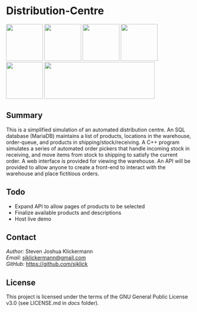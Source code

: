 Distribution-Centre
===================

<p>
<img src="https://www.w3.org/html/logo/downloads/HTML5_Logo.svg" width="100" height="100" />
<img src="https://upload.wikimedia.org/wikipedia/commons/d/d5/CSS3_logo_and_wordmark.svg" width="100" height="100" />
<img src="https://upload.wikimedia.org/wikipedia/commons/9/99/Unofficial_JavaScript_logo_2.svg" width="100" height="100" />
<img src="https://www.php.net/images/logos/new-php-logo.svg" width="100" height=100" /> <!-- Courtesy of Colin Viebrock, Creative Commons Attribution-Share Alike 4.0 International: https://creativecommons.org/licenses/by-sa/4.0/ -->
<img src="https://upload.wikimedia.org/wikipedia/commons/1/18/ISO_C%2B%2B_Logo.svg" width="100" height="100" /> <!-- Courtesy of Jeremy Kratz, The Standard C++ Foundation, https://isocpp.org/home/terms-of-use -->
<img src="https://upload.wikimedia.org/wikipedia/commons/6/68/Mariadb-seal-browntext.svg" width="300" height="100" /> <!-- Courtesy of Mike Zinner of [mariadb.org],  Creative Commons Attribution-Share Alike 3.0 Unported: https://creativecommons.org/licenses/by-sa/3.0/deed.en -->
</p>

Summary
-------

This is a simplified simulation of an automated distribution centre. An SQL database (MariaDB) maintains a list of products, locations in the warehouse, order-queue, and products in shipping/stock/receiving. A C++ program simulates a series of automated order pickers that handle incoming stock in receiving, and move items from stock to shipping to satisfy the current order. A web interface is provided for viewing the warehouse. An API will be provided to allow anyone to create a front-end to interact with the warehouse and place fictitious orders.

Todo
----
- Expand API to allow pages of products to be selected
- Finalize available products and descriptions
- Host live demo

Contact
-------

*Author:* Steven Joshua Klickermann\
*Email:* sjklickermann@gmail.com\
*GitHub:* https://github.com/sjklick

License
-------

This project is licensed under the terms of the GNU General Public
License v3.0 (see LICENSE.md in *docs* folder).
